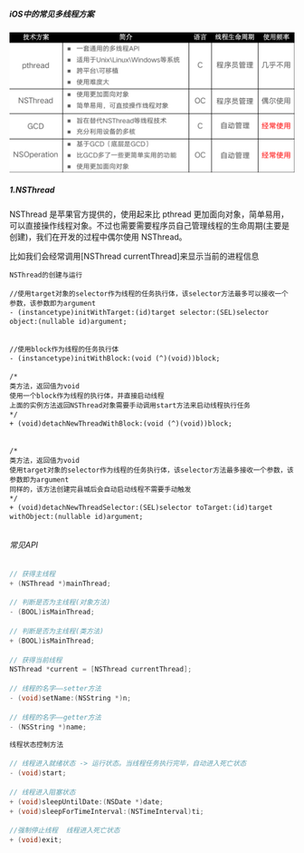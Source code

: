 ##### iOS中的常见多线程方案



![](img/pic1.png)



##### 1.NSThread

NSThread 是苹果官方提供的，使用起来比 pthread 更加面向对象，简单易用，可以直接操作线程对象。不过也需要需要程序员自己管理线程的生命周期(主要是创建)，我们在开发的过程中偶尔使用 NSThread。

比如我们会经常调用[NSThread currentThread]来显示当前的进程信息

```
NSThread的创建与运行

//使用target对象的selector作为线程的任务执行体，该selector方法最多可以接收一个参数，该参数即为argument
- (instancetype)initWithTarget:(id)target selector:(SEL)selector object:(nullable id)argument;


//使用block作为线程的任务执行体
- (instancetype)initWithBlock:(void (^)(void))block;

/*
类方法，返回值为void
使用一个block作为线程的执行体，并直接启动线程
上面的实例方法返回NSThread对象需要手动调用start方法来启动线程执行任务
*/
+ (void)detachNewThreadWithBlock:(void (^)(void))block;


/*
类方法，返回值为void
使用target对象的selector作为线程的任务执行体，该selector方法最多接收一个参数，该参数即为argument
同样的，该方法创建完县城后会自动启动线程不需要手动触发
*/
+ (void)detachNewThreadSelector:(SEL)selector toTarget:(id)target withObject:(nullable id)argument;
```

###### 

###### 常见API

```objective-c
// 获得主线程
+ (NSThread *)mainThread;    

// 判断是否为主线程(对象方法)
- (BOOL)isMainThread;

// 判断是否为主线程(类方法)
+ (BOOL)isMainThread;    

// 获得当前线程
NSThread *current = [NSThread currentThread];

// 线程的名字——setter方法
- (void)setName:(NSString *)n;    

// 线程的名字——getter方法
- (NSString *)name;
```



```objective-c
线程状态控制方法

// 线程进入就绪状态 -> 运行状态。当线程任务执行完毕，自动进入死亡状态
- (void)start;

// 线程进入阻塞状态
+ (void)sleepUntilDate:(NSDate *)date;
+ (void)sleepForTimeInterval:(NSTimeInterval)ti;

//强制停止线程  线程进入死亡状态
+ (void)exit;
```


